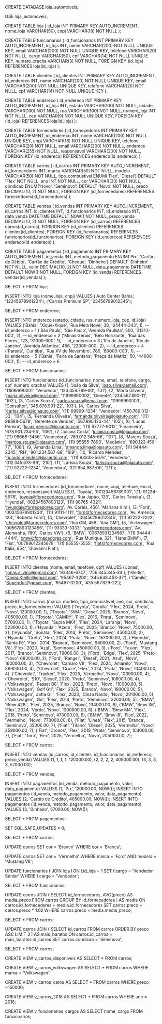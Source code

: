 CREATE DATABASE loja_automoveis;

USE loja_automoveis;

CREATE TABLE loja (
id_loja INT PRIMARY KEY AUTO_INCREMENT,
nome_loja VARCHAR(50),
cnpj VARCHAR(18) NOT NULL
);

CREATE TABLE funcionarios (
  id_funcionarios INT PRIMARY KEY AUTO_INCREMENT,
  id_loja INT,
  nome VARCHAR(200) NOT NULL UNIQUE KEY,
  email VARCHAR(200) NOT NULL UNIQUE KEY,
  telefone VARCHAR(20) NOT NULL,
  cargo VARCHAR(50),
  cpf VARCHAR(14) NOT NULL UNIQUE KEY,
  numero_cracha VARCHAR(3) NOT NULL,
  FOREIGN KEY (id_loja) REFERENCES loja(id_loja)
);

CREATE TABLE clientes (
id_clientes INT PRIMARY KEY AUTO_INCREMENT,
id_endereco INT,
nome VARCHAR(200) NOT NULL UNIQUE KEY,
email VARCHAR(200) NOT NULL UNIQUE KEY,
telefone VARCHAR(20) NOT NULL,
cpf VARCHAR(14) NOT NULL UNIQUE KEY
);

CREATE TABLE endereco (
id_endereco INT PRIMARY KEY AUTO_INCREMENT,
id_loja INT,
estado VARCHAR(100)  NOT NULL,
cidade VARCHAR(100)  NOT NULL,
rua VARCHAR(100)  NOT NULL,
numero_loja INT  NOT NULL,
cep VARCHAR(9) NOT NULL UNIQUE KEY,
FOREIGN KEY (id_loja) REFERENCES loja(id_loja)
);

CREATE TABLE fornecedores (
id_fornecedores INT PRIMARY KEY AUTO_INCREMENT,
id_endereco INT,
nome VARCHAR(200) NOT NULL UNIQUE KEY,
cnpj VARCHAR(18) NOT NULL UNIQUE KEY,
telefone VARCHAR(20) NOT NULL,
email VARCHAR(200) NOT NULL,
endereco VARCHAR(255)  NOT NULL,
responsavel VARCHAR(200)  NOT NULL,
FOREIGN KEY (id_endereco) REFERENCES endereco(id_endereco)
);

CREATE TABLE carros (
id_carros INT PRIMARY KEY AUTO_INCREMENT,
id_fornecedores INT,
marca VARCHAR(50)  NOT NULL,
modelo VARCHAR(50)  NOT NULL,
tipo_combustivel ENUM('Flex', 'Diesel') DEFAULT 'Flex' NOT NULL,
ano INT  NOT NULL,
cor VARCHAR(30)  NOT NULL,
condicao ENUM('Novo', 'Seminovo') DEFAULT 'Novo' NOT NULL,
preco DECIMAL(10, 2)  NOT NULL,
FOREIGN KEY (id_fornecedores) REFERENCES fornecedores(id_fornecedores)
);

CREATE TABLE vendas (
id_vendas INT PRIMARY KEY AUTO_INCREMENT,
id_carros INT,
id_clientes INT,
id_funcionarios INT,
id_endereco INT,
data_venda DATETIME DEFAULT NOW() NOT NULL,
preco_venda DECIMAL(10, 2)  NOT NULL,
FOREIGN KEY (id_carros) REFERENCES carros(id_carros),
FOREIGN KEY (id_clientes) REFERENCES clientes(id_clientes),
FOREIGN KEY (id_funcionarios) REFERENCES funcionarios(id_funcionarios),
FOREIGN KEY (id_endereco) REFERENCES endereco(id_endereco)
);

CREATE TABLE pagamentos (
id_pagamento INT PRIMARY KEY AUTO_INCREMENT,
id_venda INT,
metodo_pagamento ENUM('Pix', 'Cartão de Débito', 'Cartão de Crédito', 'Cheque', 'Dinheiro') DEFAULT 'Dinheiro' NOT NULL,
valor DECIMAL(10, 2) NOT NULL,
data_pagamento DATETIME DEFAULT NOW() NOT NULL,
FOREIGN KEY (id_venda) REFERENCES vendas(id_vendas)
);

SELECT * FROM loja;

INSERT INTO loja (nome_loja, cnpj) VALUES
('Auto Center Bahia', '12345678901234'),
('Carros Premium SP', '23456789012345');

SELECT * FROM endereco;

INSERT INTO endereco (estado, cidade, rua, numero_loja, cep, id_loja) VALUES
('Bahia', 'Xique-Xique', 'Rua Meia Nove', 38, '64444-343', 1), -- id_endereco = 1
('São Paulo', 'São Paulo', 'Avenida Paulista', 500, '01310-000', 2), -- id_endereco = 2
('Minas Gerais', 'Belo Horizonte', 'Rua das Flores', 123, '31000-000', 1), -- id_endereco = 3
('Rio de Janeiro', 'Rio de Janeiro', 'Avenida Atlântica', 456, '22000-000', 2), -- id_endereco = 4
('Paraná', 'Curitiba', 'Rua XV de Novembro', 789, '80000-000', 1), -- id_endereco = 5
('Bahia', 'Feira de Santana', 'Praça da Matriz', 50, '44000-000', 1); -- id_endereco = 6


SELECT * FROM funcionarios;

INSERT INTO funcionarios (id_funcionarios, nome, email, telefone, cargo, cpf, numero_cracha) VALUES
(1, 'João da Silva', 'joao.silva@email.com', '11999990001', 'Vendedor', '123.456.789-00', '101'),
(2, 'Maria Oliveira', 'maria.oliveira@email.com', '11999990002', 'Gerente', '234.567.890-11', '102'),
(3, 'Carlos Souza', 'carlos.souza@email.com', '11999990003', 'Consultor', '345.678.901-22', '103'),
(4, 'Carlos Silva', 'carlos.silva@lojaauto.com', '(11) 99999-1234', 'Vendedor', '456.789.012-33', '104'),
(5, 'Fernanda Oliveira', 'fernanda.oliveira@lojaauto.com', '(11) 98888-5678', 'Gerente de Vendas', '567.890.123-44', '105'),
(6, 'Lucas Pereira', 'lucas.pereira@lojaauto.com', '(11) 97777-9012', 'Financeiro', '678.901.234-55', '106'),
(7, 'Juliana Costa', 'juliana.costa@lojaauto.com', '(11) 96666-3456', 'Vendedora', '789.012.345-66', '107'),
(8, 'Marcos Souza', 'marcos.souza@lojaauto.com', '(11) 95555-7890', 'Mecânico', '890.123.456-77', '108'),
(9, 'Amanda Lima', 'amanda.lima@lojaauto.com', '(11) 94444-2345', 'RH', '901.234.567-88', '109'),
(10, 'Ricardo Mendes', 'ricardo.mendes@lojaauto.com', '(11) 93333-5678', 'Vendedor', '012.345.678-99', '210'),
(11, 'Larissa Souza', 'larissa.souza@lojaauto.com', '(11) 92222-1234', 'Vendedora', '321.654.987-00', '211');

SELECT * FROM fornecedores;

INSERT INTO fornecedores (id_fornecedores, nome, cnpj, telefone, email, endereco, responsavel) VALUES
(1, 'Toyota', '00123456789001', '(11) 91234-5678', 'toyota@fornecedores.com', 'Rua Japão, 123', 'Carlos Tanaka'),
(2, 'Hyundai', '00234567890123', '(11) 98765-4321', 'hyundai@fornecedores.com', 'Av. Coreia, 456', 'Mariana Kim'),
(3, 'Ford', '00345678901234', '(11) 91111-1111', 'ford@fornecedores.com', 'Av. América, 123', 'Roberto Ford'),
(4, 'Chevrolet', '00456789012345', '(11) 92222-2222', 'chevrolet@fornecedores.com', 'Rua GM, 456', 'Ana GM'),
(5, 'Volkswagen', '00567890123456', '(11) 93333-3333', 'vw@fornecedores.com', 'Av. Alemanha, 789', 'Carlos VW'),
(6, 'BMW', '00678901234567', '(11) 94444-4444', 'bmw@fornecedores.com', 'Rua Munique, 321', 'Hans BMW'),
(7, 'Fiat', '00789012345678', '(11) 95555-5555', 'fiat@fornecedores.com', 'Rua Itália, 654', 'Giovanni Fiat');

SELECT * FROM fornecedores;

INSERT INTO clientes (nome, email, telefone, cpf) VALUES
('Jonas', 'jonas.silvino@gmail.com', '93346-6747', '756.345.345-34'),
('Kleitin', 'DogralKleitin@gmail.com', '95467-3200', '345.648.453-37'),
('Camilo', 'Superidoll@gmail.com', '95467-3200', '435.587.629-22');

SELECT * FROM clientes;

INSERT INTO carros (marca, modelo, tipo_combustivel, ano, cor, condicao, preco, id_fornecedores) VALUES
('Toyota', 'Corolla', 'Flex', 2024, 'Preto', 'Novo', 120000.00, 1),
('Toyota', 'SW4', 'Diesel', 2025, 'Branco', 'Novo', 405000.00, 1),
('Toyota', 'CAMRY', 'Flex', 2016, 'Prata', 'Seminovo', 57000.00, 1),
('Toyota', 'Supra MK4', 'Flex', 2024, 'Laranja', 'Novo', 523000.00, 1),
('Hyundai', 'Azera', 'Flex', 2025, 'Branco', 'Novo', 75000.00, 2),
('Hyundai', 'Sonata', 'Flex', 2013, 'Preto', 'Seminovo', 45000.00, 2),
('Hyundai', 'Creta', 'Flex', 2024, 'Prata', 'Novo', 153000.00, 2),
('Hyundai', 'Santa Fé', 'Flex', 2014, 'Branca', 'Seminovo', 94000.00, 2),
('Ford', 'Mustang V8', 'Flex', 2020, 'Azul', 'Seminovo', 450000.00, 3),
('Ford', 'Fusion', 'Flex', 2017, 'Branco', 'Seminovo', 79000.00, 3),
('Ford', 'Edge', 'Flex', 2025, 'Preto', 'Novo', 68000.00, 3),
('Ford', 'Ranger', 'Diesel', 2021, 'Azul', 'Novo', 160000.00, 3),
('Chevrolet', 'Camaro V8', 'Flex', 2024, 'Amarelo', 'Novo', 399000.00, 4),
('Chevrolet', 'Cruze', 'Flex', 2024, 'Prata', 'Novo', 104000.00, 4),
('Chevrolet', 'Tracker', 'Flex', 2025, 'Vermelho', 'Novo', 103000.00, 4),
('Chevrolet', 'S10', 'Diesel', 2020, 'Preto', 'Seminovo', 108000.00, 4),
('Volkswagen', 'Passat B8', 'Flex', 2023, 'Preto', 'Novo', 110000.00, 5),
('Volkswagen', 'Golf Gti', 'Flex', 2025, 'Branca', 'Novo', 190000.00, 5),
('Volkswagen', 'Jetta Gli', 'Flex', 2023, 'Cinza Nardo', 'Novo', 201000.00, 5),
('Volkswagen', 'Gol', 'Flex', 2014, 'Preto', 'Seminovo', 32000.00, 5),
('BMW', 'Bmw 428i', 'Flex', 2025, 'Branca', 'Novo', 134000.00, 6),
('BMW', 'Bmw X6', 'Flex', 2024, 'Verde', 'Novo', 1000000.00, 6),
('BMW', 'Bmw M4', 'Flex', 2018, 'Preto', 'Seminovo', 473000.00, 6),
('BMW', 'Bmw i8', 'Flex', 2022, 'Vermelho', 'Novo', 770000.00, 6),
('Fiat', 'Linea', 'Flex', 2015, 'Branca', 'Seminovo', 35000.00, 7),
('Fiat', 'Titano', 'Diesel', 2025, 'Vermelha', 'Novo', 259000.00, 7),
('Fiat', 'Cronos', 'Flex', 2019, 'Prata', 'Seminovo', 103000.00, 7),
('Fiat', 'Toro', 'Flex', 2025, 'Vermelha', 'Novo', 205000.00, 7);

SELECT * FROM carros;

INSERT INTO vendas (id_carros, id_clientes, id_funcionarios, id_endereco, preco_venda) VALUES
(1, 1, 1, 1, 120000.00),
(2, 2, 2, 2, 405000.00),
(3, 3, 3, 3, 57000.00);

SELECT * FROM vendas;

INSERT INTO pagamentos (id_venda, metodo_pagamento, valor, data_pagamento)
VALUES (1, 'Pix', 120000.00, NOW());
INSERT INTO pagamentos (id_venda, metodo_pagamento, valor, data_pagamento)
VALUES (2, 'Cartão de Crédito', 405000.00, NOW());
INSERT INTO pagamentos (id_venda, metodo_pagamento, valor, data_pagamento)
VALUES (3, 'Dinheiro', 57000.00, NOW());

SELECT * FROM pagamentos;

SET SQL_SAFE_UPDATES = 0;

SELECT * FROM carros;

UPDATE carros
SET cor = 'Branco'
WHERE cor = 'Branca';

UPDATE carros
SET cor = 'Vermelho'
WHERE marca = 'Ford' AND modelo = 'Mustang V8';

UPDATE funcionarios f
JOIN loja l ON l.id_loja = 1
SET f.cargo = 'Vendedor Sênior'
WHERE f.cargo = 'Vendedor';

SELECT * FROM funcionarios;

UPDATE carros JOIN (
  SELECT id_fornecedores, AVG(preco) AS media_preco
  FROM carros
  GROUP BY id_fornecedores
) AS media ON carros.id_fornecedores = media.id_fornecedores
SET carros.preco = carros.preco * 1.02
WHERE carros.preco < media.media_preco;

SELECT * FROM carros;

UPDATE carros JOIN (
  SELECT id_carros
  FROM carros
  ORDER BY preco ASC
  LIMIT 3
) AS mais_baratos ON carros.id_carros = mais_baratos.id_carros
SET carros.condicao = 'Seminovo';

SELECT * FROM carros;

CREATE VIEW v_carros_disponiveis AS
SELECT * FROM carros;

CREATE VIEW v_carros_volkswagen AS
SELECT * FROM carros
WHERE marca = 'Volkswagen';

CREATE VIEW v_carros_caros AS
SELECT * FROM carros
WHERE preco >150000;

CREATE VIEW v_carros_2018 AS
SELECT * FROM carros
WHERE ano = 2018;

CREATE VIEW v_funcionarios_cargos AS
SELECT nome, cargo FROM funcionarios;
